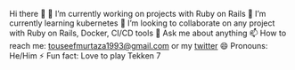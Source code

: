 Hi there 👋
🔭 I’m currently working on projects with Ruby on Rails
🌱 I’m currently learning kubernetes
👯 I’m looking to collaborate on any project with Ruby on Rails, Docker, CI/CD tools
💬 Ask me about anything
📫 How to reach me: touseefmurtaza1993@gmail.com or my [twitter](https://twitter.com/touseefmurtaza)
😄 Pronouns: He/Him
⚡ Fun fact: Love to play Tekken 7